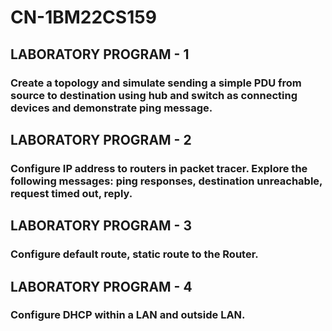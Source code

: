 <h1> CN-1BM22CS159</h1>

<h2>LABORATORY PROGRAM - 1</h2>
<h3>Create a topology and simulate sending a simple PDU from source to 
destination using hub and switch as connecting devices and demonstrate ping message.</h3>
<h2>LABORATORY PROGRAM - 2</h2>
<h3>Configure IP address to routers in packet tracer. Explore the 
following messages: ping responses, destination unreachable, request timed out, reply.</h3>
<h2>LABORATORY PROGRAM - 3</h2>
<h3>Configure default route, static route to the Router.</h3>
<h2>LABORATORY PROGRAM - 4</h2>
<h3>Configure DHCP within a LAN and outside LAN.</h3>
